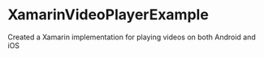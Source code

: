 # XamarinVideoPlayerExample
Created a Xamarin implementation for playing videos on both Android and iOS

